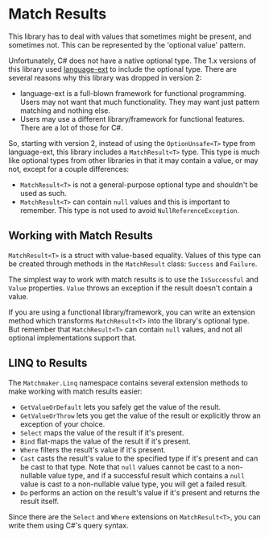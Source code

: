 # Match Results

This library has to deal with values that sometimes might be present, and sometimes not. This can be represented by the
'optional value' pattern.

Unfortunately, C# does not have a native optional type. The 1.x versions of this library used
[language-ext](https://github.com/louthy/language-ext) to include the optional type. There are several reasons why this
library was dropped in version 2:

- language-ext is a full-blown framework for functional programming. Users may not want that much functionality. They
may want just pattern matching and nothing else.
- Users may use a different library/framework for functional features. There are a lot of those for C#.

So, starting with version 2, instead of using the `OptionUnsafe<T>` type from language-ext, this library includes a
`MatchResult<T>` type. This type is much like optional types from other libraries in that it may contain a value, or may
not, except for a couple differences:

- `MatchResult<T>` is not a general-purpose optional type and shouldn't be used as such.
- `MatchResult<T>` can contain `null` values and this is important to remember. This type is not used to avoid
`NullReferenceException`.

## Working with Match Results

`MatchResult<T>` is a struct with value-based equality. Values of this type can be created through methods in the
`MatchResult` class: `Success` and `Failure`.

The simplest way to work with match results is to use the `IsSuccessful` and `Value` properties. `Value` throws an
exception if the result doesn't contain a value.

If you are using a functional library/framework, you can write an extension method which transforms `MatchResult<T>`
into the library's optional type. But remember that `MatchResult<T>` can contain `null` values, and not all optional
implementations support that.

## LINQ to Results

The `Matchmaker.Linq` namespace contains several extension methods to make working with match results easier:

- `GetValueOrDefault` lets you safely get the value of the result.
- `GetValueOrThrow` lets you get the value of the result or explicitly throw an exception of your choice.
- `Select` maps the value of the result if it's present.
- `Bind` flat-maps the value of the result if it's present.
- `Where` filters the result's value if it's present.
- `Cast` casts the result's value to the specified type if it's present and can be cast to that type. Note that `null`
values cannot be cast to a non-nullable value type, and if a successful result which contains a `null` value is cast to
a non-nullable value type, you will get a failed result.
- `Do` performs an action on the result's value if it's present and returns the result itself.

Since there are the `Select` and `Where` extensions on `MatchResult<T>`, you can write them using C#'s query syntax.
